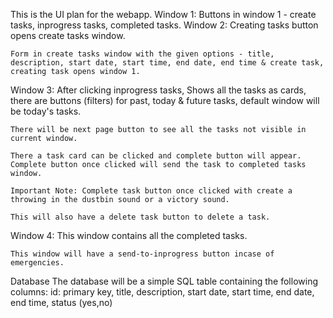 This is the UI plan for the webapp.
Window 1: 
    Buttons in window 1 - create tasks, inprogress tasks, completed tasks. 
Window 2: 
    Creating tasks button opens create tasks window.
    
    Form in create tasks window with the given options - title, description, start date, start time, end date, end time & create task, creating task opens window 1.
Window 3: 
    After clicking inprogress tasks, Shows all the tasks as cards, there are buttons (filters) for past, today & future tasks, default window will be today's tasks. 

    There will be next page button to see all the tasks not visible in current window. 

    There a task card can be clicked and complete button will appear. Complete button once clicked will send the task to completed tasks window.

    Important Note: Complete task button once clicked with create a throwing in the dustbin sound or a victory sound.

    This will also have a delete task button to delete a task.
Window 4:
    This window contains all the completed tasks.

    This window will have a send-to-inprogress button incase of emergencies.

Database 
The database will be a simple SQL table containing the following columns: id: primary key, title, description, start date, start time, end date, end time, status (yes,no) 
